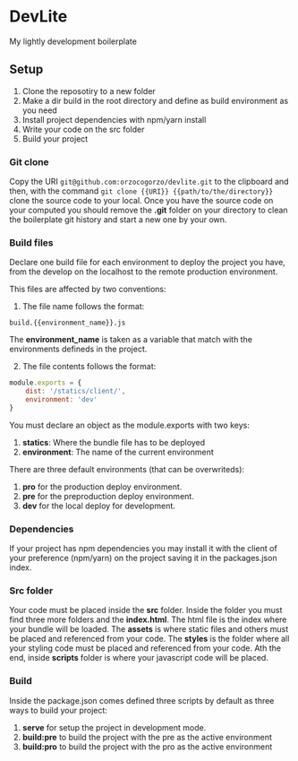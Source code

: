 # DevLite

My lightly development boilerplate

## Setup

1. Clone the reposotiry to a new folder
2. Make a dir build in the root directory and define as build environment as you need
3. Install project dependencies with npm/yarn install
4. Write your code on the src folder
5. Build your project

### Git clone

Copy the URI ```git@github.com:orzocogorzo/devlite.git``` to the clipboard and then, with the command ```git clone {{URI}} {{path/to/the/directory}}``` clone the source code to your local.
Once you have the source code on your computed you should remove the **.git** folder on your directory to clean the boilerplate git history and start a new one by your own.

### Build files

Declare one build file for each environment to deploy the project you have, from the develop on the localhost to the remote production environment.

This files are affected by two conventions:

1. The file name follows the format:

```build.{{environment_name}}.js```

The **environment_name** is taken as a variable that match with the environments defineds in the project.

2. The file contents follows the format:

```javascript
module.exports = {
    dist: '/statics/client/',
    environment: 'dev'
}
```

You must declare an object as the module.exports with two keys:

1. **statics**: Where the bundle file has to be deployed
2. **environment**: The name of the current environment

There are three default environments (that can be overwriteds): 

1. **pro** for the production deploy environment.
2. **pre** for the preproduction deploy environment.
3. **dev** for the local deploy for development.

### Dependencies

If your project has npm dependencies you may install it with the client of your preference (npm/yarn) on the project saving it in the packages.json index.

### Src folder

Your code must be placed inside the **src** folder. Inside the folder you must find three more folders and the **index.html**. The html file is the index where your bundle will be loaded. The **assets** is where static files and others must be placed and referenced from your code. The **styles** is the folder where all your styling code must be placed and referenced from your code. Ath the end, inside **scripts** folder is where your javascript code will be placed.

### Build

Inside the package.json comes defined three scripts by default as three ways to build your project:

1. **serve** for setup the project in development mode.
2. **build:pre** to build the project with the pre as the active environment
3. **build:pro** to build the project with the pro as the active environment

